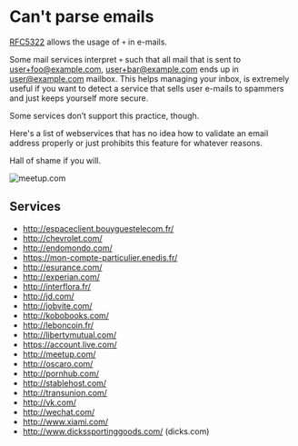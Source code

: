 # Can't parse emails

[RFC5322](https://tools.ietf.org/html/rfc5322#section-3.4.1) allows the usage of `+` in e-mails.

Some mail services interpret `+` such that all mail that is sent to user+foo@example.com,
user+bar@example.com ends up in user@example.com mailbox.
This helps managing your inbox, is extremely useful if you want to detect a service that sells user
e-mails to spammers and just keeps yourself more secure.

Some services don’t support this practice, though.

Here's a list of webservices that has no idea how to validate an email address properly
or just prohibits this feature for whatever reasons.

Hall of shame if you will.

![meetup.com](https://f.cloud.github.com/assets/129043/404706/4be59bc0-a96c-11e2-984d-c86798d00ea4.png)

## Services

* http://espaceclient.bouyguestelecom.fr/
* http://chevrolet.com/
* http://endomondo.com/
* https://mon-compte-particulier.enedis.fr/
* http://esurance.com/
* http://experian.com/
* http://interflora.fr/
* http://jd.com/
* http://jobvite.com/
* http://kobobooks.com/
* http://leboncoin.fr/
* http://libertymutual.com/
* https://account.live.com/
* http://meetup.com/
* http://oscaro.com/
* http://pornhub.com/
* http://stablehost.com/
* http://transunion.com/
* http://vk.com/
* http://wechat.com/
* http://www.xiami.com/
* http://www.dickssportinggoods.com/ (dicks.com)
